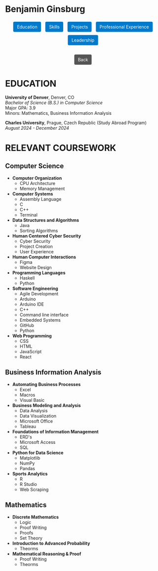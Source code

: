 # Benjamin Ginsburg

<div style="text-align:center; margin-bottom:20px;">
  <a href="Education.md" style="display:inline-block; margin:5px; padding:8px 12px; background:#007ACC; color:#fff; text-decoration:none; border-radius:4px;">Education</a>
  <a href="skills.md" style="display:inline-block; margin:5px; padding:8px 12px; background:#007ACC; color:#fff; text-decoration:none; border-radius:4px;">Skills</a>
  <a href="Projects.md" style="display:inline-block; margin:5px; padding:8px 12px; background:#007ACC; color:#fff; text-decoration:none; border-radius:4px;">Projects</a>
  <a href="professional-experience.md" style="display:inline-block; margin:5px; padding:8px 12px; background:#007ACC; color:#fff; text-decoration:none; border-radius:4px;">Professional Experience</a>
  <a href="Leadership.md" style="display:inline-block; margin:5px; padding:8px 12px; background:#007ACC; color:#fff; text-decoration:none; border-radius:4px;">Leadership</a>
  <!-- Soft Skills link removed -->
</div>

<div style="text-align:center; margin-bottom:20px;">
  <a href="../README.md" style="display:inline-block; margin:5px; padding:8px 12px; background:#555; color:#fff; text-decoration:none; border-radius:4px;">Back</a>
</div>

# EDUCATION

**University of Denver**, Denver, CO  
*Bachelor of Science (B.S.) in Computer Science*  
Major GPA: 3.9  
Minors: Mathematics, Business Information Analysis  

**Charles University**, Prague, Czech Republic  (Study Abroad Program)
*August 2024 - December 2024*


# RELEVANT COURSEWORK
## Computer Science
- **Computer Organization**
  - CPU Architecture
  - Memory Management
- **Computer Systems**
  - Assembly Language
  - C
  - C++
  - Terminal
- **Data Structures and Algorithms**
  - Java
  - Sorting Algorithms
- **Human Centered Cyber Security**
  - Cyber Security
  - Project Creation
  - User Experience
- **Human Computer Interactions**
  - Figma
  - Website Design
- **Programming Languages**
  - Haskell
  - Python
- **Software Engineering**
  - Agile Development
  - Arduino
  - Arduino IDE
  - C++
  - Command line interface
  - Embedded Systems
  - GitHub
  - Python
- **Web Programming**
  - CSS
  - HTML
  - JavaScript
  - React

## Business Information Analysis
- **Automating Business Processes**
  - Excel
  - Macros
  - Visual Basic
- **Business Modeling and Analysis**
  - Data Analysis
  - Data Visualization
  - Microsoft Office
  - Tableau
- **Foundations of Information Management**
  - ERD's
  - Microsoft Access  
  - SQL
- **Python for Data Science**
  - Matplotlib
  - NumPy
  - Pandas
- **Sports Analytics**
  - R
  - R Studio
  - Web Scraping
## Mathematics
- **Discrete Mathematics**
  - Logic
  - Proof Writing
  - Proofs
  - Set Theory
- **Introduction to Advanced Probability**
  - Theorms
- **Mathematical Reasoning & Proof**
  - Proof Writing
  - Theorms
